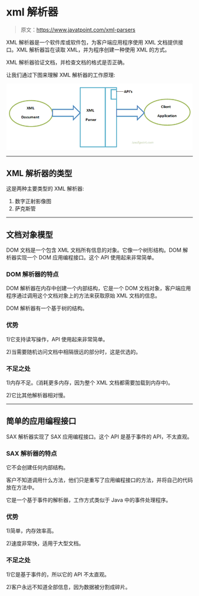 # xml 解析器

> 原文：<https://www.javatpoint.com/xml-parsers>

XML 解析器是一个软件库或软件包，为客户端应用程序使用 XML 文档提供接口。XML 解析器旨在读取 XML，并为程序创建一种使用 XML 的方式。

XML 解析器验证文档，并检查文档的格式是否正确。

让我们通过下图来理解 XML 解析器的工作原理:

![XML parsers](img/dc95a047f36e2e0a682b06e40d8af5da.png)

* * *

## XML 解析器的类型

这是两种主要类型的 XML 解析器:

1.  数字正射影像图
2.  萨克斯管

* * *

## 文档对象模型

DOM 文档是一个包含 XML 文档所有信息的对象。它像一个树形结构。DOM 解析器实现一个 DOM 应用编程接口。这个 API 使用起来非常简单。

### DOM 解析器的特点

DOM 解析器在内存中创建一个内部结构，它是一个 DOM 文档对象，客户端应用程序通过调用这个文档对象上的方法来获取原始 XML 文档的信息。

DOM 解析器有一个基于树的结构。

### 优势

1)它支持读写操作，API 使用起来非常简单。

2)当需要随机访问文档中相隔很远的部分时，这是优选的。

### 不足之处

1)内存不足。(消耗更多内存，因为整个 XML 文档都需要加载到内存中)。

2)它比其他解析器相对慢。

* * *

## 简单的应用编程接口

SAX 解析器实现了 SAX 应用编程接口。这个 API 是基于事件的 API，不太直观。

### SAX 解析器的特点

它不会创建任何内部结构。

客户不知道调用什么方法，他们只是重写了应用编程接口的方法，并将自己的代码放在方法中。

它是一个基于事件的解析器，工作方式类似于 Java 中的事件处理程序。

### 优势

1)简单，内存效率高。

2)速度非常快，适用于大型文档。

### 不足之处

1)它是基于事件的，所以它的 API 不太直观。

2)客户永远不知道全部信息，因为数据被分割成碎片。